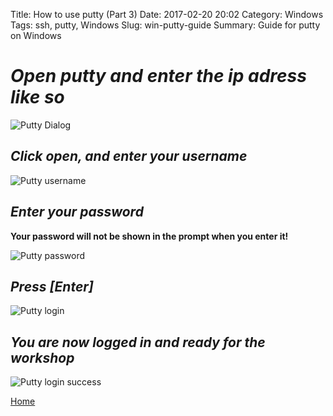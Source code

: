 Title: How to use putty (Part 3)
Date: 2017-02-20 20:02
Category: Windows
Tags: ssh, putty, Windows
Slug: win-putty-guide
Summary: Guide for putty on Windows

# *Open putty and enter the ip adress like so*

![Putty Dialog](/images/win/putty-dialog.PNG)


## *Click open, and enter your username*

![Putty username](/images/win/putty-login.PNG)

## *Enter your password*
**Your password will not be shown in the prompt when you enter it!**

![Putty password](/images/win/putty-password.PNG)

## *Press [Enter]*

![Putty login](/images/win/putty-login.PNG)

## *You are now logged in and ready for the workshop*

![Putty login success](/images/win/putty-login-success.PNG)


[Home]({filename}../index.md)
